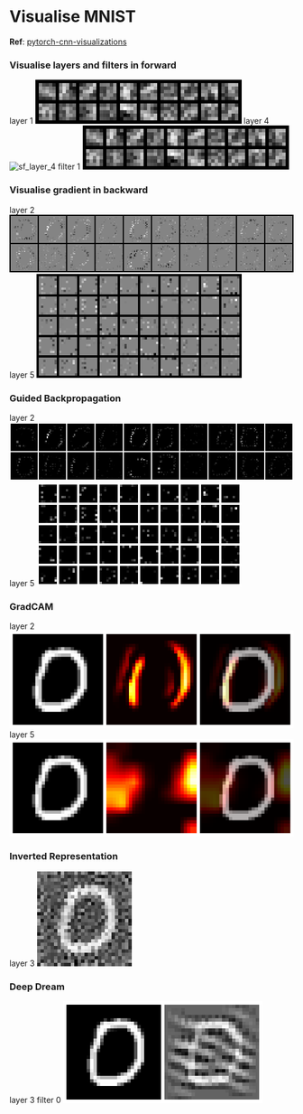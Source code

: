 # Visualise MNIST

**Ref**: [pytorch-cnn-visualizations](https://github.com/utkuozbulak/pytorch-cnn-visualizations)

### Visualise layers and filters in forward

layer 1
![sf_layer_1](https://raw.githubusercontent.com/allensll/visualise-MNIST/master/result/sf_filter_1.png)
layer 4
![sf_layer_4](https://raw.githubusercontent.com/allensll/visualise-MNIST/master/result/sf_filter_4.png)
filter 1
![sf_filter_1](https://raw.githubusercontent.com/allensll/visualise-MNIST/master/result/sf_filter_1.png)


### Visualise gradient in backward

layer 2
![vb_layer_2](https://raw.githubusercontent.com/allensll/visualise-MNIST/master/result/vb_layer_2.png)
layer 5
![vb_layer_5](https://raw.githubusercontent.com/allensll/visualise-MNIST/master/result/vb_layer_5.png)

### Guided Backpropagation

layer 2
![gb_layer_2](https://raw.githubusercontent.com/allensll/visualise-MNIST/master/result/gb_layer_2.png)
layer 5
![gb_layer_5](https://raw.githubusercontent.com/allensll/visualise-MNIST/master/result/gb_layer_5.png)

### GradCAM

layer 2
![gcam_layer_2](https://raw.githubusercontent.com/allensll/visualise-MNIST/master/result/gcam_layer_2.png)
layer 5
![gcam_layer_5](https://raw.githubusercontent.com/allensll/visualise-MNIST/master/result/gcam_layer_5.png)

### Inverted Representation

layer 3
![ir_layer_3](https://raw.githubusercontent.com/allensll/visualise-MNIST/master/result/ir_layer_3.png)

### Deep Dream

layer 3 filter 0
![dd_layer3_filter0](https://raw.githubusercontent.com/allensll/visualise-MNIST/master/result/dd_layer3_filter0.png)

